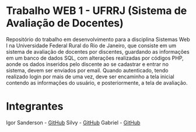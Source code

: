 # Trabalho WEB 1 - UFRRJ (Sistema de Avaliação de Docentes)
Repositório do trabalho em desenvolvimento para a disciplina Sistemas Web I na Universidade Federal Rural do Rio de Janeiro, que consiste em um sistema de avaliação de docentes por discentes, guardando as informações em um banco de dados SQL, com alterações realizadas por códigos PHP, aonde os dados inseridos pelo discente ao se cadastrar e entrar no sistema, devem ser enviados por email. Quando autenticado, tendo realizado login por mais de uma vez, deve ser encaminho a tela inicial contendo as informações do usuário, e posteriormente, a tela de avaliação.

# Integrantes
Igor
Sanderson - [GitHub](https://github.com/Sanderson0402)
Silvy - [GitHub](https://github.com/SillySilvy04)
Gabriel - [GitHub](https://github.com/L3mon-04)
